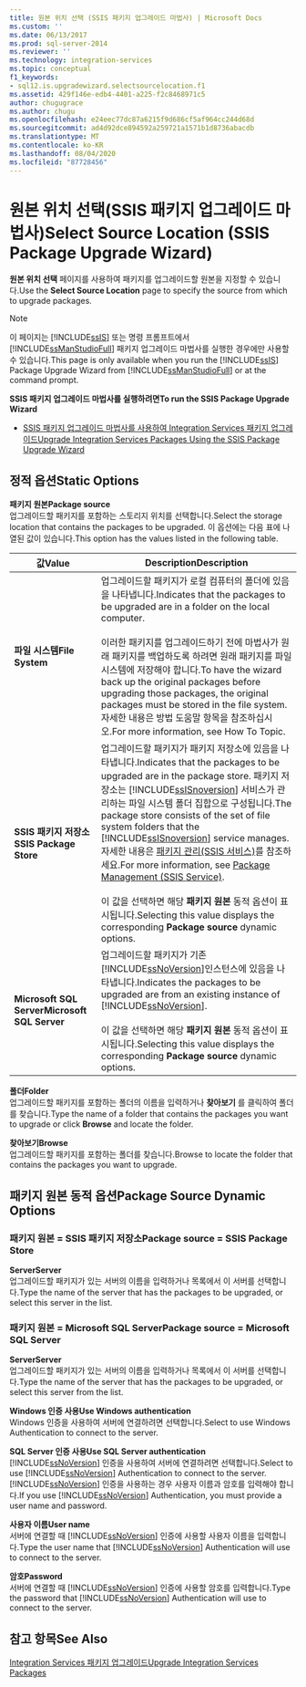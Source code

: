 ```yaml
---
title: 원본 위치 선택 (SSIS 패키지 업그레이드 마법사) | Microsoft Docs
ms.custom: ''
ms.date: 06/13/2017
ms.prod: sql-server-2014
ms.reviewer: ''
ms.technology: integration-services
ms.topic: conceptual
f1_keywords:
- sql12.is.upgradewizard.selectsourcelocation.f1
ms.assetid: 429f146e-edb4-4401-a225-f2c8468971c5
author: chugugrace
ms.author: chugu
ms.openlocfilehash: e24eec77dc87a6215f9d686cf5af964cc244d68d
ms.sourcegitcommit: ad4d92dce894592a259721a1571b1d8736abacdb
ms.translationtype: MT
ms.contentlocale: ko-KR
ms.lasthandoff: 08/04/2020
ms.locfileid: "87728456"
---
```

# <a name="select-source-location-ssis-package-upgrade-wizard"></a><span data-ttu-id="e043d-102">원본 위치 선택(SSIS 패키지 업그레이드 마법사)</span><span class="sxs-lookup"><span data-stu-id="e043d-102">Select Source Location (SSIS Package Upgrade Wizard)</span></span>
  <span data-ttu-id="e043d-103">**원본 위치 선택** 페이지를 사용하여 패키지를 업그레이드할 원본을 지정할 수 있습니다.</span><span class="sxs-lookup"><span data-stu-id="e043d-103">Use the **Select Source Location** page to specify the source from which to upgrade packages.</span></span>  
  
> [!NOTE]  
>  <span data-ttu-id="e043d-104">이 페이지는 [!INCLUDE[ssIS](../includes/ssis-md.md)] 또는 명령 프롬프트에서 [!INCLUDE[ssManStudioFull](../includes/ssmanstudiofull-md.md)] 패키지 업그레이드 마법사를 실행한 경우에만 사용할 수 있습니다.</span><span class="sxs-lookup"><span data-stu-id="e043d-104">This page is only available when you run the [!INCLUDE[ssIS](../includes/ssis-md.md)] Package Upgrade Wizard from [!INCLUDE[ssManStudioFull](../includes/ssmanstudiofull-md.md)] or at the command prompt.</span></span>  
  
 <span data-ttu-id="e043d-105">**SSIS 패키지 업그레이드 마법사를 실행하려면**</span><span class="sxs-lookup"><span data-stu-id="e043d-105">**To run the SSIS Package Upgrade Wizard**</span></span>  
  
-   [<span data-ttu-id="e043d-106">SSIS 패키지 업그레이드 마법사를 사용하여 Integration Services 패키지 업그레이드</span><span class="sxs-lookup"><span data-stu-id="e043d-106">Upgrade Integration Services Packages Using the SSIS Package Upgrade Wizard</span></span>](install-windows/upgrade-integration-services-packages-using-the-ssis-package-upgrade-wizard.md)  
  
## <a name="static-options"></a><span data-ttu-id="e043d-107">정적 옵션</span><span class="sxs-lookup"><span data-stu-id="e043d-107">Static Options</span></span>  
 <span data-ttu-id="e043d-108">**패키지 원본**</span><span class="sxs-lookup"><span data-stu-id="e043d-108">**Package source**</span></span>  
 <span data-ttu-id="e043d-109">업그레이드할 패키지를 포함하는 스토리지 위치를 선택합니다.</span><span class="sxs-lookup"><span data-stu-id="e043d-109">Select the storage location that contains the packages to be upgraded.</span></span> <span data-ttu-id="e043d-110">이 옵션에는 다음 표에 나열된 값이 있습니다.</span><span class="sxs-lookup"><span data-stu-id="e043d-110">This option has the values listed in the following table.</span></span>  
  
|<span data-ttu-id="e043d-111">값</span><span class="sxs-lookup"><span data-stu-id="e043d-111">Value</span></span>|<span data-ttu-id="e043d-112">Description</span><span class="sxs-lookup"><span data-stu-id="e043d-112">Description</span></span>|  
|-----------|-----------------|  
|<span data-ttu-id="e043d-113">**파일 시스템**</span><span class="sxs-lookup"><span data-stu-id="e043d-113">**File System**</span></span>|<span data-ttu-id="e043d-114">업그레이드할 패키지가 로컬 컴퓨터의 폴더에 있음을 나타냅니다.</span><span class="sxs-lookup"><span data-stu-id="e043d-114">Indicates that the packages to be upgraded are in a folder on the local computer.</span></span><br /><br /> <span data-ttu-id="e043d-115">이러한 패키지를 업그레이드하기 전에 마법사가 원래 패키지를 백업하도록 하려면 원래 패키지를 파일 시스템에 저장해야 합니다.</span><span class="sxs-lookup"><span data-stu-id="e043d-115">To have the wizard back up the original packages before upgrading those packages, the original packages must be stored in the file system.</span></span> <span data-ttu-id="e043d-116">자세한 내용은 방법 도움말 항목을 참조하십시오.</span><span class="sxs-lookup"><span data-stu-id="e043d-116">For more information, see How To Topic.</span></span>|  
|<span data-ttu-id="e043d-117">**SSIS 패키지 저장소**</span><span class="sxs-lookup"><span data-stu-id="e043d-117">**SSIS Package Store**</span></span>|<span data-ttu-id="e043d-118">업그레이드할 패키지가 패키지 저장소에 있음을 나타냅니다.</span><span class="sxs-lookup"><span data-stu-id="e043d-118">Indicates that the packages to be upgraded are in the package store.</span></span> <span data-ttu-id="e043d-119">패키지 저장소는 [!INCLUDE[ssISnoversion](../includes/ssisnoversion-md.md)] 서비스가 관리하는 파일 시스템 폴더 집합으로 구성됩니다.</span><span class="sxs-lookup"><span data-stu-id="e043d-119">The package store consists of the set of file system folders that the [!INCLUDE[ssISnoversion](../includes/ssisnoversion-md.md)] service manages.</span></span> <span data-ttu-id="e043d-120">자세한 내용은 [패키지 관리&#40;SSIS 서비스&#41;](service/package-management-ssis-service.md)를 참조하세요.</span><span class="sxs-lookup"><span data-stu-id="e043d-120">For more information, see [Package Management &#40;SSIS Service&#41;](service/package-management-ssis-service.md).</span></span><br /><br /> <span data-ttu-id="e043d-121">이 값을 선택하면 해당 **패키지 원본** 동적 옵션이 표시됩니다.</span><span class="sxs-lookup"><span data-stu-id="e043d-121">Selecting this value displays the corresponding **Package source** dynamic options.</span></span>|  
|<span data-ttu-id="e043d-122">**Microsoft SQL Server**</span><span class="sxs-lookup"><span data-stu-id="e043d-122">**Microsoft SQL Server**</span></span>|<span data-ttu-id="e043d-123">업그레이드할 패키지가 기존 [!INCLUDE[ssNoVersion](../includes/ssnoversion-md.md)]인스턴스에 있음을 나타냅니다.</span><span class="sxs-lookup"><span data-stu-id="e043d-123">Indicates the packages to be upgraded are from an existing instance of [!INCLUDE[ssNoVersion](../includes/ssnoversion-md.md)].</span></span><br /><br /> <span data-ttu-id="e043d-124">이 값을 선택하면 해당 **패키지 원본** 동적 옵션이 표시됩니다.</span><span class="sxs-lookup"><span data-stu-id="e043d-124">Selecting this value displays the corresponding **Package source** dynamic options.</span></span>|  
  
 <span data-ttu-id="e043d-125">**폴더**</span><span class="sxs-lookup"><span data-stu-id="e043d-125">**Folder**</span></span>  
 <span data-ttu-id="e043d-126">업그레이드할 패키지를 포함하는 폴더의 이름을 입력하거나 **찾아보기** 를 클릭하여 폴더를 찾습니다.</span><span class="sxs-lookup"><span data-stu-id="e043d-126">Type the name of a folder that contains the packages you want to upgrade or click **Browse** and locate the folder.</span></span>  
  
 <span data-ttu-id="e043d-127">**찾아보기**</span><span class="sxs-lookup"><span data-stu-id="e043d-127">**Browse**</span></span>  
 <span data-ttu-id="e043d-128">업그레이드할 패키지를 포함하는 폴더를 찾습니다.</span><span class="sxs-lookup"><span data-stu-id="e043d-128">Browse to locate the folder that contains the packages you want to upgrade.</span></span>  
  
## <a name="package-source-dynamic-options"></a><span data-ttu-id="e043d-129">패키지 원본 동적 옵션</span><span class="sxs-lookup"><span data-stu-id="e043d-129">Package Source Dynamic Options</span></span>  
  
### <a name="package-source--ssis-package-store"></a><span data-ttu-id="e043d-130">패키지 원본 = SSIS 패키지 저장소</span><span class="sxs-lookup"><span data-stu-id="e043d-130">Package source = SSIS Package Store</span></span>  
 <span data-ttu-id="e043d-131">**Server**</span><span class="sxs-lookup"><span data-stu-id="e043d-131">**Server**</span></span>  
 <span data-ttu-id="e043d-132">업그레이드할 패키지가 있는 서버의 이름을 입력하거나 목록에서 이 서버를 선택합니다.</span><span class="sxs-lookup"><span data-stu-id="e043d-132">Type the name of the server that has the packages to be upgraded, or select this server in the list.</span></span>  
  
### <a name="package-source--microsoft-sql-server"></a><span data-ttu-id="e043d-133">패키지 원본 = Microsoft SQL Server</span><span class="sxs-lookup"><span data-stu-id="e043d-133">Package source = Microsoft SQL Server</span></span>  
 <span data-ttu-id="e043d-134">**Server**</span><span class="sxs-lookup"><span data-stu-id="e043d-134">**Server**</span></span>  
 <span data-ttu-id="e043d-135">업그레이드할 패키지가 있는 서버의 이름을 입력하거나 목록에서 이 서버를 선택합니다.</span><span class="sxs-lookup"><span data-stu-id="e043d-135">Type the name of the server that has the packages to be upgraded, or select this server from the list.</span></span>  
  
 <span data-ttu-id="e043d-136">**Windows 인증 사용**</span><span class="sxs-lookup"><span data-stu-id="e043d-136">**Use Windows authentication**</span></span>  
 <span data-ttu-id="e043d-137">Windows 인증을 사용하여 서버에 연결하려면 선택합니다.</span><span class="sxs-lookup"><span data-stu-id="e043d-137">Select to use Windows Authentication to connect to the server.</span></span>  
  
 <span data-ttu-id="e043d-138">**SQL Server 인증 사용**</span><span class="sxs-lookup"><span data-stu-id="e043d-138">**Use SQL Server authentication**</span></span>  
 <span data-ttu-id="e043d-139">[!INCLUDE[ssNoVersion](../includes/ssnoversion-md.md)] 인증을 사용하여 서버에 연결하려면 선택합니다.</span><span class="sxs-lookup"><span data-stu-id="e043d-139">Select to use [!INCLUDE[ssNoVersion](../includes/ssnoversion-md.md)] Authentication to connect to the server.</span></span> <span data-ttu-id="e043d-140">[!INCLUDE[ssNoVersion](../includes/ssnoversion-md.md)] 인증을 사용하는 경우 사용자 이름과 암호를 입력해야 합니다.</span><span class="sxs-lookup"><span data-stu-id="e043d-140">If you use [!INCLUDE[ssNoVersion](../includes/ssnoversion-md.md)] Authentication, you must provide a user name and password.</span></span>  
  
 <span data-ttu-id="e043d-141">**사용자 이름**</span><span class="sxs-lookup"><span data-stu-id="e043d-141">**User name**</span></span>  
 <span data-ttu-id="e043d-142">서버에 연결할 때 [!INCLUDE[ssNoVersion](../includes/ssnoversion-md.md)] 인증에 사용할 사용자 이름을 입력합니다.</span><span class="sxs-lookup"><span data-stu-id="e043d-142">Type the user name that [!INCLUDE[ssNoVersion](../includes/ssnoversion-md.md)] Authentication will use to connect to the server.</span></span>  
  
 <span data-ttu-id="e043d-143">**암호**</span><span class="sxs-lookup"><span data-stu-id="e043d-143">**Password**</span></span>  
 <span data-ttu-id="e043d-144">서버에 연결할 때 [!INCLUDE[ssNoVersion](../includes/ssnoversion-md.md)] 인증에 사용할 암호를 입력합니다.</span><span class="sxs-lookup"><span data-stu-id="e043d-144">Type the password that [!INCLUDE[ssNoVersion](../includes/ssnoversion-md.md)] Authentication will use to connect to the server.</span></span>  
  
## <a name="see-also"></a><span data-ttu-id="e043d-145">참고 항목</span><span class="sxs-lookup"><span data-stu-id="e043d-145">See Also</span></span>  
 [<span data-ttu-id="e043d-146">Integration Services 패키지 업그레이드</span><span class="sxs-lookup"><span data-stu-id="e043d-146">Upgrade Integration Services Packages</span></span>](install-windows/upgrade-integration-services-packages.md)  
  
  
